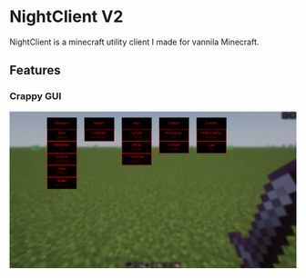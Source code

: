 # NightClient V2
NightClient is a minecraft utility client I made for vannila Minecraft.

## Features
### Crappy GUI
![gui](https://github.com/Night-Client/NightClientV2/blob/main/Screenshot%202025-01-05%20221749.png)
